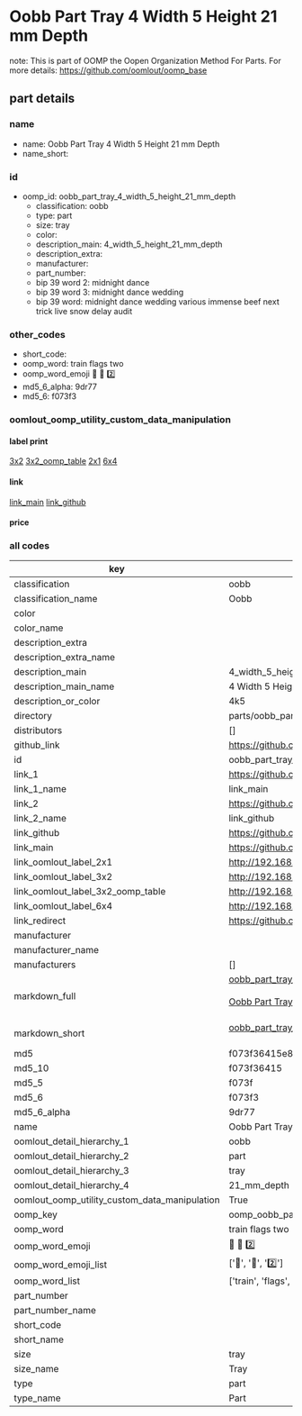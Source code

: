 # Oobb Part Tray 4 Width 5 Height 21 mm Depth  

note: This is part of OOMP the Oopen Organization Method For Parts. For more details: https://github.com/oomlout/oomp_base

##  part details
  







### name
* name: Oobb Part Tray 4 Width 5 Height 21 mm Depth
* name_short: 
### id
* oomp_id: oobb_part_tray_4_width_5_height_21_mm_depth
  * classification: oobb
  * type: part
  * size: tray
  * color: 
  * description_main: 4_width_5_height_21_mm_depth
  * description_extra: 
  * manufacturer: 
  * part_number: 
  * bip 39 word 2: midnight dance
  * bip 39 word 3: midnight dance wedding
  * bip 39 word: midnight dance wedding various immense beef next trick live snow delay audit

### other_codes
* short_code: 
* oomp_word: train flags two
* oomp_word_emoji :train: :flags: :two:
* md5_6_alpha: 9dr77
* md5_6: f073f3






### oomlout_oomp_utility_custom_data_manipulation
#### label print
[3x2](http://192.168.1.245:1112/?label=oomp%209dr77)
[3x2_oomp_table](http://192.168.1.108:1112/?label=oomp%209dr77)
[2x1](http://192.168.1.242:1112/?label=oomp%209dr77)
[6x4](http://192.168.1.55:1112/?label=oomp%209dr77)    

#### link

[link_main](https://github.com/oomlout/oomlout_oomp_version_1_messy/tree/main/parts/oobb_part_tray_4_width_5_height_21_mm_depth) [link_github](https://github.com/oomlout/oomlout_oomp_version_1_messy/tree/main/parts/oobb_part_tray_4_width_5_height_21_mm_depth)                             

#### price







### all codes 
| key | value |  
| --- | --- |  
| classification | oobb |  
| classification_name | Oobb |  
| color |  |  
| color_name |  |  
| description_extra |  |  
| description_extra_name |  |  
| description_main | 4_width_5_height_21_mm_depth |  
| description_main_name | 4 Width 5 Height 21 mm Depth |  
| description_or_color | 4k5 |  
| directory | parts/oobb_part_tray_4_width_5_height_21_mm_depth |  
| distributors | [] |  
| github_link | https://github.com/oomlout/oomlout_oomp_part_src/tree/main/parts/oobb_part_tray_4_width_5_height_21_mm_depth |  
| id | oobb_part_tray_4_width_5_height_21_mm_depth |  
| link_1 | https://github.com/oomlout/oomlout_oomp_version_1_messy/tree/main/parts/oobb_part_tray_4_width_5_height_21_mm_depth |  
| link_1_name | link_main |  
| link_2 | https://github.com/oomlout/oomlout_oomp_version_1_messy/tree/main/parts/oobb_part_tray_4_width_5_height_21_mm_depth |  
| link_2_name | link_github |  
| link_github | https://github.com/oomlout/oomlout_oomp_version_1_messy/tree/main/parts/oobb_part_tray_4_width_5_height_21_mm_depth |  
| link_main | https://github.com/oomlout/oomlout_oomp_version_1_messy/tree/main/parts/oobb_part_tray_4_width_5_height_21_mm_depth |  
| link_oomlout_label_2x1 | http://192.168.1.242:1112/?label=oomp%209dr77 |  
| link_oomlout_label_3x2 | http://192.168.1.245:1112/?label=oomp%209dr77 |  
| link_oomlout_label_3x2_oomp_table | http://192.168.1.108:1112/?label=oomp%209dr77 |  
| link_oomlout_label_6x4 | http://192.168.1.55:1112/?label=oomp%209dr77 |  
| link_redirect | https://github.com/oomlout/oomlout_oomp_version_1_messy/tree/main/parts/oobb_part_tray_4_width_5_height_21_mm_depth |  
| manufacturer |  |  
| manufacturer_name |  |  
| manufacturers | [] |  
| markdown_full | [oobb_part_tray_4_width_5_height_21_mm_depth](none)<br>[](none)<br>[Oobb Part Tray 4 Width 5 Height 21 Mm Depth](none)<br><br> |  
| markdown_short | [oobb_part_tray_4_width_5_height_21_mm_depth](none)<br><br> |  
| md5 | f073f36415e872a85038cf19f1cdd463 |  
| md5_10 | f073f36415 |  
| md5_5 | f073f |  
| md5_6 | f073f3 |  
| md5_6_alpha | 9dr77 |  
| name | Oobb Part Tray 4 Width 5 Height 21 mm Depth |  
| oomlout_detail_hierarchy_1 | oobb |  
| oomlout_detail_hierarchy_2 | part |  
| oomlout_detail_hierarchy_3 | tray |  
| oomlout_detail_hierarchy_4 | 21_mm_depth |  
| oomlout_oomp_utility_custom_data_manipulation | True |  
| oomp_key | oomp_oobb_part_tray_4_width_5_height_21_mm_depth |  
| oomp_word | train flags two |  
| oomp_word_emoji | :train: :flags: :two: |  
| oomp_word_emoji_list | [':train:', ':flags:', ':two:'] |  
| oomp_word_list | ['train', 'flags', 'two'] |  
| part_number |  |  
| part_number_name |  |  
| short_code |  |  
| short_name |  |  
| size | tray |  
| size_name | Tray |  
| type | part |  
| type_name | Part |  
